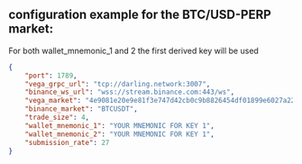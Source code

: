 ## configuration example for the BTC/USD-PERP market:

For both wallet_mnemonic_1 and 2 the first derived key will be used

```Json
{
    "port": 1789,
    "vega_grpc_url": "tcp://darling.network:3007",
    "binance_ws_url": "wss://stream.binance.com:443/ws",
    "vega_market": "4e9081e20e9e81f3e747d42cb0c9b8826454df01899e6027a22e771e19cc79fc",
    "binance_market": "BTCUSDT",
    "trade_size": 4,
    "wallet_mnemonic_1": "YOUR MNEMONIC FOR KEY 1",
    "wallet_mnemonic_2": "YOUR MNEMONIC FOR KEY 1",
    "submission_rate": 27
}
```
